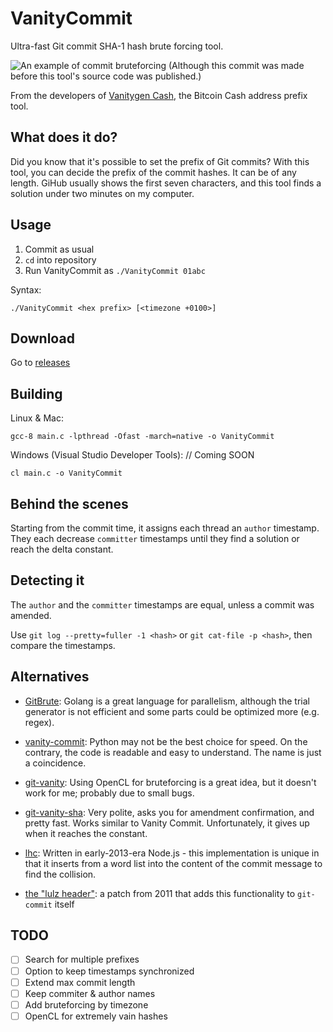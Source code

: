 # VanityCommit

Ultra-fast Git commit SHA-1 hash brute forcing tool.

![An example of commit bruteforcing (Although this commit was made before this tool's source code was published.)](https://user-images.githubusercontent.com/23437045/41810142-e86d3eae-7701-11e8-8cda-9b95fef4ff19.png)

From the developers of [Vanitygen Cash](https://github.com/cashaddress/vanitygen-cash), the Bitcoin Cash address prefix tool.

## What does it do?

Did you know that it's possible to set the prefix of Git commits? With this tool, you can decide the prefix of the commit hashes. It can be of any length. GiHub usually shows the first seven characters, and this tool finds a solution under two minutes on my computer.

## Usage

1) Commit as usual
2) `cd` into repository
3) Run VanityCommit as `./VanityCommit 01abc`

Syntax:

```
./VanityCommit <hex prefix> [<timezone +0100>]
```

## Download

Go to [releases](/releases)

## Building

Linux & Mac:

```
gcc-8 main.c -lpthread -Ofast -march=native -o VanityCommit
```

Windows (Visual Studio Developer Tools): // Coming SOON

```
cl main.c -o VanityCommit
```

## Behind the scenes

Starting from the commit time, it assigns each thread an `author` timestamp. They each decrease `committer` timestamps until they find a solution or reach the delta constant.

## Detecting it

The `author` and the `committer` timestamps are equal, unless a commit was amended.

Use `git log --pretty=fuller -1 <hash>` or `git cat-file -p <hash>`, then compare the timestamps.

## Alternatives

- [GitBrute](https://github.com/bradfitz/gitbrute): Golang is a great language for parallelism, although the trial generator is not efficient and some parts could be optimized more (e.g. regex).

- [vanity-commit](https://github.com/clickyotomy/vanity-commit): Python may not be the best choice for speed. On the contrary, the code is readable and easy to understand. The name is just a coincidence.

- [git-vanity](https://github.com/tochev/git-vanity): Using OpenCL for bruteforcing is a great idea, but it doesn't work for me; probably due to small bugs.

- [git-vanity-sha](https://github.com/mattbaker/git-vanity-sha): Very polite, asks you for amendment confirmation, and pretty fast. Works similar to Vanity Commit. Unfortunately, it gives up when it reaches the constant.

- [lhc](https://github.com/stuartpb/lhc): Written in early-2013-era Node.js - this implementation is unique in that it inserts from a word list into the content of the commit message to find the collision.

- [the "lulz header"](http://lists-archives.com/git/756392-choosing-the-sha1-prefix-of-your-commits.html): a patch from 2011 that adds this functionality to `git-commit` itself

## TODO

- [ ] Search for multiple prefixes
- [ ] Option to keep timestamps synchronized
- [ ] Extend max commit length
- [ ] Keep commiter & author names
- [ ] Add bruteforcing by timezone
- [ ] OpenCL for extremely vain hashes
